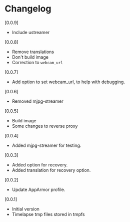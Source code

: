 # Changelog

[0.0.9]

- Include ustreamer

[0.0.8]

- Remove translations
- Don't build image
- Correction to `webcam_url`

[0.0.7]

- Add option to set webcam_url, to help with debugging.

[0.0.6]

- Removed mjpg-streamer

[0.0.5]

- Build image
- Some changes to reverse proxy

[0.0.4]

- Added mjpg-streamer for testing.

[0.0.3]

- Added option for recovery.
- Added translation for recovery option.

[0.0.2]

- Update AppArmor profile.

[0.0.1]

- Initial version
- Timelapse tmp files stored in tmpfs
